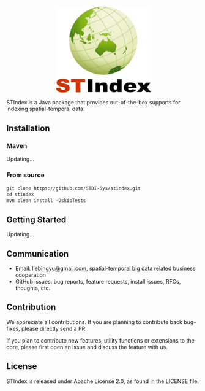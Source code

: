 <p align='center'>
    <img src="./doc/logo.jpg" style="width: 50%;">
</p>

STIndex is a Java package that provides out-of-the-box supports for indexing spatial-temporal data.

## Installation

### Maven
Updating...

### From source
```shell
git clone https://github.com/STDI-Sys/stindex.git
cd stindex
mvn clean install -DskipTests
```
## Getting Started
Updating...

## Communication
+ Email: liebingyu@gmail.com, spatial-temporal big data related business cooperation
+ GitHub issues: bug reports, feature requests, install issues, RFCs, thoughts, etc.

## Contribution
We appreciate all contributions. If you are planning to contribute back bug-fixes, please directly 
send a PR.

If you plan to contribute new features, utility functions or extensions to the core, please first 
open an issue and discuss the feature with us.
## License
STIndex is released under Apache License 2.0, as found in the LICENSE file.